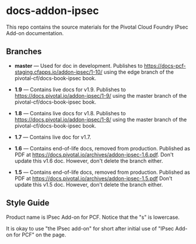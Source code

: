 # docs-addon-ipsec

This repo contains the source materials for the Pivotal Cloud Foundry IPsec Add-on documentation.

## Branches 

* **master** — Used for doc in development. 
               Publishes to https://docs-pcf-staging.cfapps.io/addon-ipsec/1-10/ using the 
               edge branch of the pivotal-cf/docs-book-ipsec book.
               
* **1.9** — Contains live docs for v1.9. Publishes to https://docs.pivotal.io/addon-ipsec/1-9/ using the 
               master branch of the pivotal-cf/docs-book-ipsec book.

* **1.8** — Contains live docs for v1.8. Publishes to https://docs.pivotal.io/addon-ipsec/1-8/ using the 
               master branch of the pivotal-cf/docs-book-ipsec book.

* **1.7** — Contains live doc for v1.7.

* **1.6** — Contains end-of-life docs, removed from production. Published as PDF at https://docs.pivotal.io/archives/addon-ipsec-1.6.pdf.
            Don't update this v1.6 doc.
            However, don't delete the branch either.

* **1.5** — Contains end-of-life docs, removed from production. Published as PDF at https://docs.pivotal.io/archives/addon-ipsec-1.5.pdf
            Don't update this v1.5 doc. 
            However, don't delete the branch either.

## Style Guide

Product name is IPsec Add-on for PCF. Notice that the "s" is lowercase.

It is okay to use "the IPsec add-on" for short after initial use of "IPsec Add-on for PCF" on the page.
